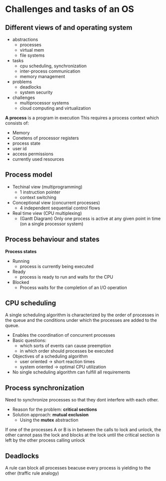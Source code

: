 # Challenges and tasks of an OS
## Different views of and operating system
- abstractions
	- processes
	- virtual mem
	- file systems
- tasks
	- cpu scheduling, synchronization
	- inter-process communication
	- memory management
- problems
	- deadlocks
	- system security
- challenges
	- multiprocessor systems
	- cloud computing and virtualization


**A process** is a program in execution
This requires a process context which consists of:
- Memory
- Conetens of processor registers
- process state
- user id
- access permissions
- currently used resources

## Process model
- Techinal view (multiprogramming)
	- 1 instruction pointer
	- context switching
- Conceptional view (concurrent processes)
	- 4 independent sequential control flows
- Real time view (CPU multiplexing)
	- (Gantt Diagram) Only one process is active at any given point in time (on a single processor system)

## Process behaviour and states
**Process states**
- Running
	- process is currently being executed
- Ready
	- process is ready to run and waits for the CPU
- Blocked
	- Process waits for the completion of an I/O operation

## CPU scheduling
A single scheduling algorithm is characterized by the order of processes in the queue and the conditions under which the processes are added to the queue.
- Enables the coordination of concurrent processes
- Basic questions:
	- which sorts of events can cause preemption
	- in which order should processes be executed
- Objectives of a scheduling algorithm
	- user oriented -> short reaction times
	- system oriented -> optimal CPU utilization
- No single scheduling algorithm can fulfill all requirements

## Process synchronization
Need to synchronize processes so that they dont interfere with each other.
- Reason for the problem: **critical sections**
- Solution approach: **mutual exclusion**
	- Using the **mutex** abstraction

If one of the processes A or B is in between the calls to lock and unlock, the other cannot pass the lock and blocks at the lock until the critical section is left by the other process calling unlock

## Deadlocks
A rule can block all processes beacuse every process is yielding to the other (traffic rule analogy)